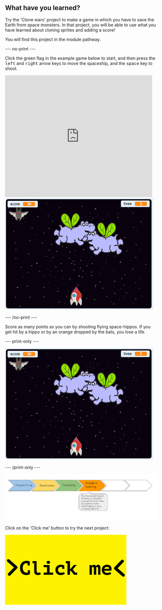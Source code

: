 ## What have you learned?

Try the 'Clone wars' project to make a game in which you have to save the Earth from space monsters. In that project, you will be able to use what you have learned about cloning sprites and adding a score!

You will find this project in the module pathway.

--- no-print ---

Click the green flag in the example game below to start, and then press the <kbd>left</kbd> and <kbd>right</kbd> arrow keys to move the spaceship, and the <kbd>space</kbd> key to shoot.

<div class="scratch-preview">
  <iframe allowtransparency="true" width="485" height="402" src="https://scratch.mit.edu/projects/embed/276887163/?autostart=false" frameborder="0" scrolling="no"></iframe>
  <img src="images/clone-showcase.png">
</div>

--- /no-print ---

Score as many points as you can by shooting flying space-hippos. If you get hit by a hippo or by an orange dropped by the bats, you lose a life.

--- print-only ---

![desc](images/clone-showcase.png)

--- /print-only ---

![progress bar](images/s2-4.png)

Click on the 'Click me' button to try the next project:

<a href="https://codeclub.org/en/scratch2">
<img src="images/Clickme.png">
